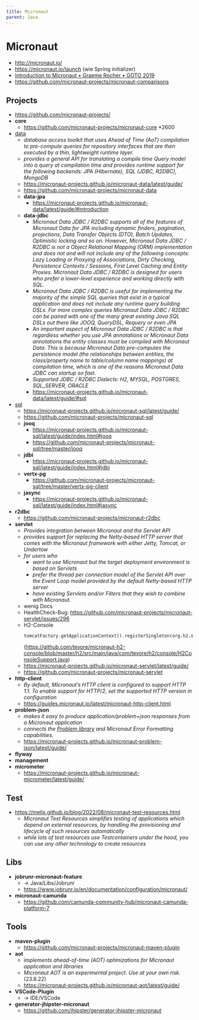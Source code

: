 ```yaml
---
title: Micronaut
parent: Java
---
```


# Micronaut
- <http://micronaut.io/>
- <https://micronaut.io/launch> (wie Spring initializer)
- [Introduction to Micronaut • Graeme Rocher • GOTO 2019](https://www.youtube.com/watch?v=RtjSqRZ_md4)
- <https://github.com/micronaut-projects/micronaut-comparisons>

## Projects
- <https://github.com/micronaut-projects/>
- **core**
  - <https://github.com/micronaut-projects/micronaut-core> *2600
- <u>data</u>
  - *database access toolkit that uses Ahead of Time (AoT) compilation to pre-compute queries for repository interfaces that are then executed by a thin, lightweight runtime layer.*
  - *provides a general API for translating a compile time Query model into a query at compilation time and provides runtime support for the following backends: JPA (Hibernate), SQL (JDBC, R2DBC), MongoDB*
  - <https://micronaut-projects.github.io/micronaut-data/latest/guide/>
  - <https://github.com/micronaut-projects/micronaut-data>
  - **data-jpa**
    - <https://micronaut-projects.github.io/micronaut-data/latest/guide/#introduction> 
  - **data-jdbc**
    - *Micronaut Data JDBC / R2DBC supports all of the features of Micronaut Data for JPA including dynamic finders, pagination, projections, Data Transfer Objects (DTO), Batch Updates, Optimistic locking and so on. However, Micronaut Data JDBC / R2DBC is not a Object Relational Mapping (ORM) implementation and does not and will not include any of the following concepts: Lazy Loading or Proxying of Associations, Dirty Checking, Persistence Contexts / Sessions, First Level Caching and Entity Proxies. Micronaut Data JDBC / R2DBC is designed for users who prefer a lower-level experience and working directly with SQL.* 
    - *Micronaut Data JDBC / R2DBC is useful for implementing the majority of the simple SQL queries that exist in a typical application and does not include any runtime query building DSLs. For more complex queries Micronaut Data JDBC / R2DBC can be paired with one of the many great existing Java SQL DSLs out there like JOOQ, QueryDSL, Requery or even JPA*
    - *An important aspect of Micronaut Data JDBC / R2DBC is that regardless whether you use JPA annotations or Micronaut Data annotations the entity classes must be compiled with Micronaut Data. This is because Micronaut Data pre-computes the persistence model (the relationships between entities, the class/property name to table/column name mappings) at compilation time, which is one of the reasons Micronaut Data JDBC can startup so fast.*
    - *Supported JDBC / R2DBC Dialects: H2, MYSQL, POSTGRES, SQL_SERVER, ORACLE*
    - <https://micronaut-projects.github.io/micronaut-data/latest/guide/#sql> 
- <u>sql</u>
  - <https://micronaut-projects.github.io/micronaut-sql/latest/guide/> 
  - <https://github.com/micronaut-projects/micronaut-sql>
  - **jooq**
    - <https://micronaut-projects.github.io/micronaut-sql/latest/guide/index.html#jooq>
    - <https://github.com/micronaut-projects/micronaut-sql/tree/master/jooq> 
  - **jdbi**
    - <https://micronaut-projects.github.io/micronaut-sql/latest/guide/index.html#jdbi> 
  - **vertx-pg**
    - <https://github.com/micronaut-projects/micronaut-sql/tree/master/vertx-pg-client>
  - **jasync**
    - <https://micronaut-projects.github.io/micronaut-sql/latest/guide/index.html#jasync>
- **r2dbc**
  -  <https://github.com/micronaut-projects/micronaut-r2dbc>
- **servlet**
  - *Provides integration between Micronaut and the Servlet API*
  - *provides support for replacing the Netty-based HTTP server that comes with the Micronaut framework with either Jetty, Tomcat, or Undertow*
  - *for users who*
    - *want to use Micronaut but the target deployment environment is based on Servlets*
    - *prefer the thread per connection model of the Servlet API over the Event Loop model provided by the default Netty-based HTTP server*
    - *have existing Servlets and/or Filters that they wish to combine with Micronaut.*
  - wenig Docs
  - HealthCheck-Bug: <https://github.com/micronaut-projects/micronaut-servlet/issues/296>
  - H2-Console
    ```
    tomcatFactory.getApplicationContext().registerSingleton(org.h2.server.web.WebServlet);
    ```
    (<https://github.com/tevore/micronaut-h2-console/blob/master/h2/src/main/java/com/tevore/h2/console/H2ConsoleSupport.java>)
  - <https://micronaut-projects.github.io/micronaut-servlet/latest/guide/>
  - <https://github.com/micronaut-projects/micronaut-servlet>
- **http-client**
  - *By default, Micronaut’s HTTP client is configured to support HTTP 1.1. To enable support for HTTP/2, set the supported HTTP version in configuration*
  - <https://guides.micronaut.io/latest/micronaut-http-client.html>
- **problem-json**
  - *makes it easy to produce application/problem+json responses from a Micronaut application*
  - *connects the [Problem library](https://github.com/zalando/problem) and Micronaut Error Formatting capabilities.* 
  - <https://micronaut-projects.github.io/micronaut-problem-json/latest/guide/>
- **flyway**
- **management**
- **micrometer**
  - <https://micronaut-projects.github.io/micronaut-micrometer/latest/guide/> 


## Test
- <https://melix.github.io/blog/2022/08/micronaut-test-resources.html>
  - *Micronaut Test Resources simplifies testing of applications which depend on external resources, by handling the provisioning and lifecycle of such resources automatically*
  - *while lots of test resources use Testcontainers under the hood, you can use any other technology to create resources* 


## Libs
- **jobrunr-micronaut-feature**
  - -> Java/Libs/Jobrunr 
  - <https://www.jobrunr.io/en/documentation/configuration/micronaut/>
- **micronaut-camunda**
  - <https://github.com/camunda-community-hub/micronaut-camunda-platform-7> 


## Tools
- **maven-plugin**
  - <https://github.com/micronaut-projects/micronaut-maven-plugin>
- **aot**
  - *implements ahead-of-time (AOT) optimizations for Micronaut application and libraries*
  - *Micronaut AOT is an experimental project. Use at your own risk.* (23.8.22) 
  - <https://micronaut-projects.github.io/micronaut-aot/latest/guide/> 
- **VSCode-Plugin**
  - -> IDE/VSCode 
- **generator-jhipster-micronaut**
  - <https://github.com/jhipster/generator-jhipster-micronaut> 
